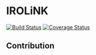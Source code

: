 # IROLiNK

[![Build Status](https://travis-ci.org/irolink/irolink-app.svg?branch=master)](https://travis-ci.org/irolink/irolink-app)
[![Coverage Status](https://coveralls.io/repos/irolink/irolink-app/badge.svg?branch=master)](https://coveralls.io/r/irolink/irolink-app?branch=master)


## Contribution
